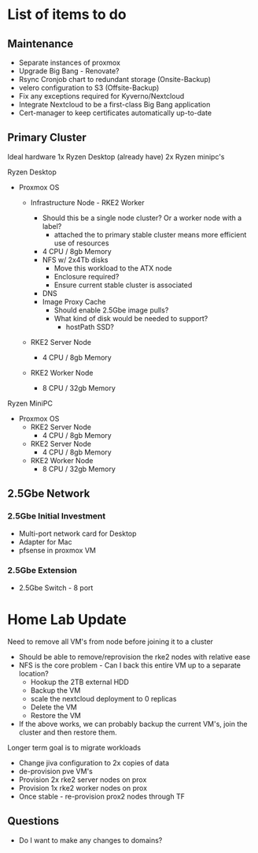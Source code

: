 # List of items to do

## Maintenance

- Separate instances of proxmox
- Upgrade Big Bang - Renovate?
- Rsync Cronjob chart to redundant storage (Onsite-Backup)
- velero configuration to S3 (Offsite-Backup)
- Fix any exceptions required for Kyverno/Nextcloud
- Integrate Nextcloud to be a first-class Big Bang application
- Cert-manager to keep certificates automatically up-to-date

## Primary Cluster
Ideal hardware
1x Ryzen Desktop (already have)
2x Ryzen minipc's

Ryzen Desktop
- Proxmox OS
    - Infrastructure Node - RKE2 Worker
        - Should this be a single node cluster? Or a worker node with a label?
            - attached the to primary stable cluster means more efficient use of resources 
        - 4 CPU / 8gb Memory
        - NFS w/ 2x4Tb disks
            - Move this workload to the ATX node
            - Enclosure required?
            - Ensure current stable cluster is associated
        - DNS
        - Image Proxy Cache
            - Should enable 2.5Gbe image pulls?
            - What kind of disk would be needed to support?
                - hostPath SSD?
    - RKE2 Server Node
        - 4 CPU / 8gb Memory

    - RKE2 Worker Node
        - 8 CPU / 32gb Memory

Ryzen MiniPC
- Proxmox OS
    - RKE2 Server Node
        - 4 CPU / 8gb Memory
    - RKE2 Server Node
        - 4 CPU / 8gb Memory
    - RKE2 Worker Node
        - 8 CPU / 32gb Memory

## 2.5Gbe Network

### 2.5Gbe Initial Investment
- Multi-port network card for Desktop
- Adapter for Mac
- pfsense in proxmox VM

### 2.5Gbe Extension
- 2.5Gbe Switch - 8 port

# Home Lab Update 

Need to remove all VM's from node before joining it to a cluster
- Should be able to remove/reprovision the rke2 nodes with relative ease
- NFS is the core problem - Can I back this entire VM up to a separate location?
    - Hookup the 2TB external HDD
    - Backup the VM
    - scale the nextcloud deployment to 0 replicas
    - Delete the VM
    - Restore the VM
- If the above works, we can probably backup the current VM's, join the cluster and then restore them.

Longer term goal is to migrate workloads
- Change jiva configuration to 2x copies of data
- de-provision pve VM's
- Provision 2x rke2 server nodes on prox
- Provision 1x rke2 worker nodes on prox
- Once stable - re-provision prox2 nodes through TF

## Questions
- Do I want to make any changes to domains?
